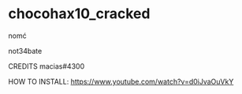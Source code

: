 # chocohax10_cracked
nomć

not34bate

CREDITS macias#4300

HOW TO INSTALL:
https://www.youtube.com/watch?v=d0iJvaOuVkY

